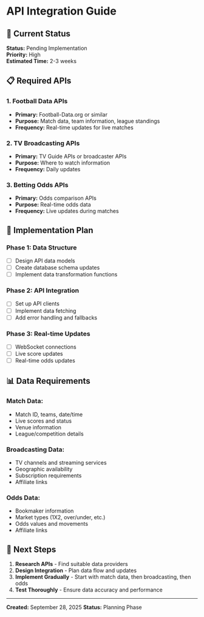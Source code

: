 # API Integration Guide

## 🎯 Current Status

**Status:** Pending Implementation  
**Priority:** High  
**Estimated Time:** 2-3 weeks  

## 📋 Required APIs

### **1. Football Data APIs**
- **Primary:** Football-Data.org or similar
- **Purpose:** Match data, team information, league standings
- **Frequency:** Real-time updates for live matches

### **2. TV Broadcasting APIs**
- **Primary:** TV Guide APIs or broadcaster APIs
- **Purpose:** Where to watch information
- **Frequency:** Daily updates

### **3. Betting Odds APIs**
- **Primary:** Odds comparison APIs
- **Purpose:** Real-time odds data
- **Frequency:** Live updates during matches

## 🔧 Implementation Plan

### **Phase 1: Data Structure**
- [ ] Design API data models
- [ ] Create database schema updates
- [ ] Implement data transformation functions

### **Phase 2: API Integration**
- [ ] Set up API clients
- [ ] Implement data fetching
- [ ] Add error handling and fallbacks

### **Phase 3: Real-time Updates**
- [ ] WebSocket connections
- [ ] Live score updates
- [ ] Real-time odds updates

## 📊 Data Requirements

### **Match Data:**
- Match ID, teams, date/time
- Live scores and status
- Venue information
- League/competition details

### **Broadcasting Data:**
- TV channels and streaming services
- Geographic availability
- Subscription requirements
- Affiliate links

### **Odds Data:**
- Bookmaker information
- Market types (1X2, over/under, etc.)
- Odds values and movements
- Affiliate links

## 🚀 Next Steps

1. **Research APIs** - Find suitable data providers
2. **Design Integration** - Plan data flow and updates
3. **Implement Gradually** - Start with match data, then broadcasting, then odds
4. **Test Thoroughly** - Ensure data accuracy and performance

---

**Created:** September 28, 2025
**Status:** Planning Phase
